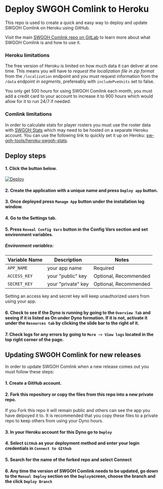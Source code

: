 # Deploy SWGOH Comlink to Heroku
This repo is used to create a quick and easy way to deploy and update SWGOH Comlink on Heroku using GitHub.

Visit the main [SWGOH Comlink repo on GitLab](https://gitlab.com/swgoh-tools/swgoh-comlink) to learn more about what SWGOH Comlink is and how to use it.

### Heroku limitations
The free version of Heroku is limited on how much data it can deliver at one time. This means you will have to _request the localization file in zip format_ from the `/localization` endpoint and you must request information from the `/data` endpoint _in segments_, prefereably with `includePveUnits` set to false.

You only get 500 hours for using SWGOH Comlink each month, you must add a credit card to your account to increase it to 900 hours which would allow for it to run 24/7 if needed.

### Comlink limitations
In order to calculate stats for player rosters you must use the roster data with [SWGOH Stats](https://gitlab.com/swgoh-tools/swgoh-stats) which may need to be hosted on a separate Heroku account. You can use the following link to quickly set it up on Heroku: [sw-goh-tools/heroku-swgoh-stats](https://github.com/sw-goh-tools/heroku-swgoh-stats).


## Deploy steps
#### 1. Click the button below.
[![Deploy](https://www.herokucdn.com/deploy/button.svg)](https://dashboard.heroku.com/new?button-url=https%3A%2F%2Fgithub.com%2Fsw-goh-tools%2Fheroku-swgoh-comlink&template=https%3A%2F%2Fgithub.com%2Fsw-goh-tools%2Fheroku-swgoh-comlink)

#### 2. Create the application with a unique name and press `Deploy app` button.

#### 3. Once deployed press `Manage App` button under the installation log window.

#### 4. Go to the Settings tab.

#### 5. Press `Reveal Config Vars` button in the Config Vars section and set environment variables.

##### Environment variables:

|Variable Name| Description                             | Notes |
|-------------|-----------------------------------------|------ |
|`APP_NAME` | your app name                 | Required|
|`ACCESS_KEY`| your "public" key | Optional, Recommended |
|`SECRET_KEY` | your "private" key | Optional, Recommended |

Setting an access key and secret key will keep unauthorized users from using your app.

#### 6. Check to see if the Dyno is running by going to the `Overview Tab` and seeing if it is listed as On under Dyno formation. If it is not, activate it under the `Resources tab` by clicking the slide bar to the right of it.

#### 7. Check logs for any errors by going to `More -> View logs` located in the top right corner of the page.


## Updating SWGOH Comlink for new releases
In order to update SWGOH Comlink when a new release comes out you must follow these steps:

#### 1. Create a GitHub account.

#### 2. Fork this repository or copy the files from this repo into a new private repo.
If you Fork this repo it will remain public and others can see the app you have delpoyed it to. It is recommended that you copy these files to a private repo to keep others from using your Dyno hours.

#### 3. In your Heroku account for this Dyno go to `Deploy`

#### 4. Select `GitHub` as your deployment method and enter your login credentials in `Connect to GIthub`

#### 5. Search for the name of the forked repo and select Connect

#### 6. Any time the version of SWGOH Comlink needs to be updated, go down to the `Manual Deploy` section on the `Deploy`screen, choose the branch and the click `Deploy Branch`
